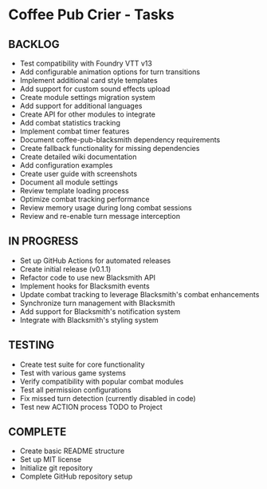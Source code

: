 # Coffee Pub Crier - Tasks

## BACKLOG
- Test compatibility with Foundry VTT v13
- Add configurable animation options for turn transitions
- Implement additional card style templates
- Add support for custom sound effects upload
- Create module settings migration system
- Add support for additional languages
- Create API for other modules to integrate
- Add combat statistics tracking
- Implement combat timer features
- Document coffee-pub-blacksmith dependency requirements
- Create fallback functionality for missing dependencies
- Create detailed wiki documentation
- Add configuration examples
- Create user guide with screenshots
- Document all module settings
- Review template loading process
- Optimize combat tracking performance
- Review memory usage during long combat sessions
- Review and re-enable turn message interception

## IN PROGRESS
- Set up GitHub Actions for automated releases
- Create initial release (v0.1.1)
- Refactor code to use new Blacksmith API
- Implement hooks for Blacksmith events
- Update combat tracking to leverage Blacksmith's combat enhancements
- Synchronize turn management with Blacksmith
- Add support for Blacksmith's notification system
- Integrate with Blacksmith's styling system

## TESTING
- Create test suite for core functionality
- Test with various game systems
- Verify compatibility with popular combat modules
- Test all permission configurations
- Fix missed turn detection (currently disabled in code)
- Test new ACTION process TODO to Project

## COMPLETE
- Create basic README structure
- Set up MIT license
- Initialize git repository 
- Complete GitHub repository setup
